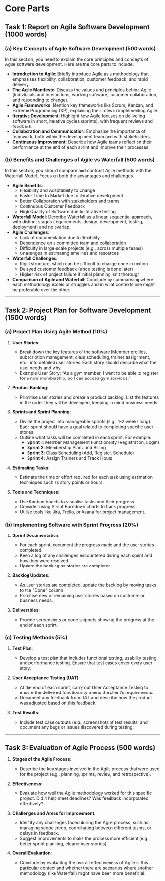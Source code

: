 # Core Parts

## Task 1: Report on Agile Software Development (1000 words)

### (a) Key Concepts of Agile Software Development (500 words)
In this section, you need to explain the core principles and concepts of Agile software development. Here are the core parts to include:

- **Introduction to Agile**: Briefly introduce Agile as a methodology that emphasises flexibility, collaboration, customer feedback, and rapid delivery.
- **The Agile Manifesto**: Discuss the values and principles behind Agile (individuals and interactions, working software, customer collaboration, and responding to change).
- **Agile Frameworks**: Mention key frameworks like Scrum, Kanban, and Extreme Programming (XP), explaining their roles in implementing Agile.
- **Iterative Development**: Highlight how Agile focuses on delivering software in short, iterative cycles (sprints), with frequent reviews and feedback.
- **Collaboration and Communication**: Emphasise the importance of teamwork, both within the development team and with stakeholders.
- **Continuous Improvement**: Describe how Agile teams reflect on their performance at the end of each sprint and improve their processes.

### (b) Benefits and Challenges of Agile vs Waterfall (500 words)
In this section, you should compare and contrast Agile methods with the Waterfall Model. Focus on both the advantages and challenges.

- **Agile Benefits**:
  - Flexibility and Adaptability to Change
  - Faster Time to Market due to iterative development
  - Better Collaboration with stakeholders and teams
  - Continuous Customer Feedback
  - High Quality of Software due to iterative testing
- **Waterfall Model**: Describe Waterfall as a linear, sequential approach, with distinct stages (requirements, design, development, testing, deployment) and no overlap.
- **Agile Challenges**:
  - Lack of documentation due to flexibility
  - Dependence on a committed team and collaboration
  - Difficulty in large-scale projects (e.g., across multiple teams)
  - Challenges in estimating timelines and resources
- **Waterfall Challenges**:
  - Rigid structure, which can be difficult to change once in motion
  - Delayed customer feedback (since testing is done later)
  - Higher risk of project failure if initial planning isn’t thorough
- **Comparison of Agile and Waterfall**: Conclude by summarising where each methodology excels or struggles and in what contexts one might be preferable over the other.

---

## Task 2: Project Plan for Software Development (1500 words)

### (a) Project Plan Using Agile Method (10%)

1. **User Stories**:
   - Break down the key features of the software (Member profiles, subscription management, class scheduling, trainer assignment, etc.) into detailed user stories. Each story should describe what the user needs and why.
   - Example User Story: “As a gym member, I want to be able to register for a new membership, so I can access gym services.”

2. **Product Backlog**:
   - Prioritise user stories and create a product backlog. List the features in the order they will be developed, keeping in mind business needs.

3. **Sprints and Sprint Planning**:
   - Divide the project into manageable sprints (e.g., 1-2 weeks long). Each sprint should have a goal related to completing specific user stories.
   - Outline what tasks will be completed in each sprint. For example:
     - **Sprint 1**: Member Management Functionality (Registration, Login)
     - **Sprint 2**: Membership Plans and Billing
     - **Sprint 3**: Class Scheduling (Add, Register, Schedule)
     - **Sprint 4**: Assign Trainers and Track Hours

4. **Estimating Tasks**:
   - Estimate the time or effort required for each task using estimation techniques such as story points or hours.

5. **Tools and Techniques**:
   - Use Kanban boards to visualise tasks and their progress.
   - Consider using Sprint Burndown charts to track progress.
   - Utilise tools like Jira, Trello, or Asana for project management.

### (b) Implementing Software with Sprint Progress (20%)

1. **Sprint Documentation**:
   - For each sprint, document the progress made and the user stories completed.
   - Keep a log of any challenges encountered during each sprint and how they were resolved.
   - Update the backlog as stories are completed.

2. **Backlog Updates**:
   - As user stories are completed, update the backlog by moving tasks to the "Done" column.
   - Prioritise new or remaining user stories based on customer or business needs.

3. **Deliverables**:
   - Provide screenshots or code snippets showing the progress at the end of each sprint.

### (c) Testing Methods (5%)

1. **Test Plan**:
   - Develop a test plan that includes functional testing, usability testing, and performance testing. Ensure that test cases cover every user story.

2. **User Acceptance Testing (UAT)**:
   - At the end of each sprint, carry out User Acceptance Testing to ensure the delivered functionality meets the client’s requirements.
   - Document any feedback from UAT and describe how the product was adjusted based on this feedback.

3. **Test Results**:
   - Include test case outputs (e.g., screenshots of test results) and document any bugs or issues discovered during testing.

---

## Task 3: Evaluation of Agile Process (500 words)

1. **Stages of the Agile Process**:
   - Describe the key stages involved in the Agile process that were used for the project (e.g., planning, sprints, review, and retrospective).

2. **Effectiveness**:
   - Evaluate how well the Agile methodology worked for this specific project. Did it help meet deadlines? Was feedback incorporated effectively?

3. **Challenges and Areas for Improvement**:
   - Identify any challenges faced during the Agile process, such as managing scope creep, coordinating between different teams, or delays in feedback.
   - Suggest improvements to make the process more efficient (e.g., better sprint planning, clearer user stories).

4. **Overall Evaluation**:
   - Conclude by evaluating the overall effectiveness of Agile in this particular context and whether there are scenarios where another methodology (like Waterfall) might have been more beneficial.
